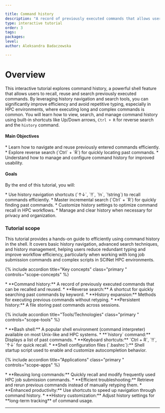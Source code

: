 ```yaml
---

title: Command history
description: "A record of previously executed commands that allows users to recall, search and reuse past inputs in the CLI."
type: interactive tutorial
order: 3
tags: 
packages: 
level: 
author: Aleksandra Badaczewska

---
```


# Overview

This interactive tutorial explores command history, a powerful shell feature that allows users to recall, reuse and search previously executed commands. 
By leveraging history navigation and search tools, you can significantly improve efficiency and avoid repetitive typing, especially in HPC environments, 
where executing long and complex commands is common. You will learn how to view, search, and manage command history using built-in shortcuts like Up/Down arrows, 
`Ctrl + R` for reverse search and the `history` command. 
<br>

<div id="info-alerts-1" class="highlighted highlighted--info ">
<div class="highlighted__body"  markdown="1">
<h4 class="highlighted__heading">Main Objectives</h4>
* Learn how to navigate and reuse previously entered commands efficiently.
* Explore reverse search (`Ctrl` + `R`) for quickly locating past commands.
* Understand how to manage and configure command history for improved usability.
</div>
</div>

<div id="success-alerts-1" class="highlighted highlighted--success ">
<div class="highlighted__body"  markdown="1">
<h4 class="highlighted__heading">Goals</h4>
<p>By the end of this tutorial, you will:</p>
* Use history navigation shortcuts (`↑↓`, `!!`, `!n`, `!string`) to recall commands efficiently.
* Master incremental search (`Ctrl` + `R`) for quickly finding past commands.
* Customize history settings to optimize command recall in HPC workflows.
* Manage and clear history when necessary for privacy and organization.
</div>
</div>


### Tutorial scope

This tutorial provides a hands-on guide to efficiently using command history in the shell. It covers basic history navigation, 
advanced search techniques, and history management, helping users reduce redundant typing and improve workflow efficiency, 
particularly when working with long job submission commands and complex scripts in SCINet HPC environments.
<div class="usa-accordion">

{% include accordion title="Key concepts" class="primary " controls="scope-concepts" %}
<div id="scope-concepts" class="accordion_content" markdown="1">
* **Command history:** A record of previously executed commands that can be recalled and reused.
* **Reverse search:** A shortcut for quickly searching past commands by keyword.
* **History expansion:** Methods for executing previous commands without retyping.
* **Persistent history:** A file storing past commands across sessions.
</div>

{% include accordion title="Tools/Technologies" class="primary " controls="scope-tools" %} 
<div id="scope-tools" class="accordion_content" markdown="1">
* **Bash shell:** A popular shell environment (command interpreter) available on most Unix-like and HPC systems.
* **`history` command:** Displays a list of past commands.
* **Keyboard shortcuts:** `Ctrl + R`, `!!`, `↑↓` for quick recall.
* **Shell configuration files (`.bashrc`):** Shell startup script used to enable and customize autocompletion behavior.
</div>

{% include accordion title="Applications" class="primary " controls="scope-apps" %} 
<div id="scope-apps" class="accordion_content" markdown="1"> 
* **Reusing long commands:** Quickly recall and modify frequently used HPC job submission commands.
* **Efficient troubleshooting:** Retrieve and rerun previous commands instead of manually retyping them. 
* **Enhanced productivity:** Use shortcuts to speed up navigation through command history.
* **History customization:** Adjust history settings for **long-term tracking** of command usage.
</div>
</div>

---

